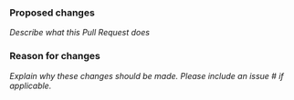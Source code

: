 ### Proposed changes

_Describe what this Pull Request does_

### Reason for changes

_Explain why these changes should be made. Please include an issue # if applicable._
